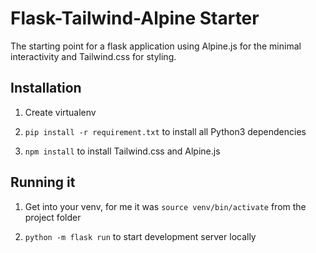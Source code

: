 # Flask-Tailwind-Alpine Starter

The starting point for a flask application using Alpine.js for the minimal interactivity and Tailwind.css for styling.

## Installation

1) Create virtualenv

2) `pip install -r requirement.txt` to install all Python3 dependencies

3) `npm install` to install Tailwind.css and Alpine.js


## Running it

1) Get into your venv, for me it was `source venv/bin/activate` from the project folder

2) `python -m flask run` to start development server locally

